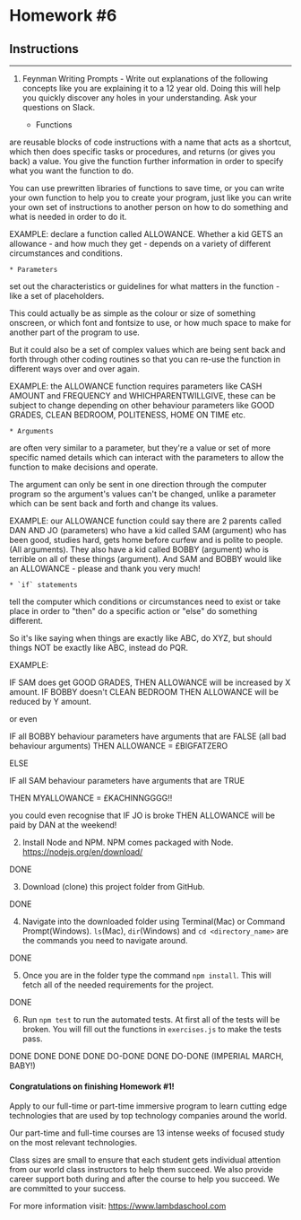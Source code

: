 # Homework #6

## Instructions
---
1. Feynman Writing Prompts - Write out explanations of the following concepts like you are explaining it to a 12 year old.  Doing this will help you quickly discover any holes in your understanding.  Ask your questions on Slack.



	* Functions 
    
are reusable blocks of code instructions with a name that acts as a shortcut, which then does specific tasks or procedures, and returns (or gives you back) a value. You give the function further information in order to specify what you want the function to do. 

You can use prewritten libraries of functions to save time, or you can write your own function to help you to create your program, just like you can write your own set of instructions to another person on how to do something and what is needed in order to do it. 

EXAMPLE: declare a function called ALLOWANCE. Whether a kid GETS an allowance - and how much they get - depends on a variety of different circumstances and conditions. 


	* Parameters 

set out the characteristics or guidelines for what matters in the function - like a set of placeholders.

This could actually be as simple as the colour or size of something onscreen, or which font and fontsize to use, or how much space to make for another part of the program to use. 

But it could also be a set of complex values which are being sent back and forth through other coding routines so that you can re-use the function in different ways over and over again. 

EXAMPLE: the ALLOWANCE function requires parameters like CASH AMOUNT and FREQUENCY and WHICHPARENTWILLGIVE, these can be subject to change depending on other behaviour parameters like GOOD GRADES, CLEAN BEDROOM, POLITENESS, HOME ON TIME etc. 


	* Arguments 
    
are often very similar to a parameter, but they're a value or set of more specific named details which can interact with the parameters to allow the function to make decisions and operate.  

The argument can only be sent in one direction through the computer program so the argument's values can't be changed, unlike a parameter which can be sent back and forth and change its values. 

EXAMPLE: our ALLOWANCE function could say there are 2 parents called DAN AND JO (parameters) who have a kid called SAM (argument) who has been good, studies hard, gets home before curfew and is polite to people. (All arguments). They also have a kid called BOBBY (argument) who is terrible on all of these things (argument). And SAM and BOBBY would like an ALLOWANCE - please and thank you very much!


	* `if` statements 
    
tell the computer which conditions or circumstances need to exist or take place in order to "then" do a specific action or "else" do something different.   

So it's like saying when things are exactly like ABC, do XYZ, but should things NOT be exactly like ABC, instead do PQR.

EXAMPLE: 

IF SAM does get GOOD GRADES, THEN ALLOWANCE will be increased by X amount. 
IF BOBBY doesn't CLEAN BEDROOM THEN ALLOWANCE will be reduced by Y amount. 

or even 

IF all BOBBY behaviour parameters have arguments that are FALSE (all bad behaviour arguments) THEN ALLOWANCE = £BIGFATZERO

ELSE 

IF all SAM behaviour parameters have arguments that are TRUE 

THEN MYALLOWANCE = £KACHINNGGGG!!

you could even recognise that IF JO is broke THEN ALLOWANCE will be paid by DAN at the weekend!






2. Install Node and NPM.  NPM comes packaged with Node. https://nodejs.org/en/download/

DONE

3. Download (clone) this project folder from GitHub.

DONE

4. Navigate into the downloaded folder using Terminal(Mac) or Command Prompt(Windows).  `ls`(Mac), `dir`(Windows) and `cd <directory_name>` are the commands you need to navigate around.

DONE

5. Once you are in the folder type the command `npm install`.  This will fetch all of the needed requirements for the project.

DONE

6. Run `npm test` to run the automated tests.  At first all of the tests will be broken.  You will fill out the functions in `exercises.js` to make the tests pass.

DONE DONE DONE DONE DO-DONE DONE DO-DONE  (IMPERIAL MARCH, BABY!)



#### Congratulations on finishing Homework #1!
Apply to our full-time or part-time immersive program to learn cutting edge technologies that are used by top technology companies around the world.

Our part-time and full-time courses are 13 intense weeks of focused study on the most relevant technologies.  

Class sizes are small to ensure that each student gets individual attention from our world class instructors to help them succeed.  We also provide career support both during and after the course to help you succeed.  We are committed to your success.

For more information visit: https://www.lambdaschool.com
